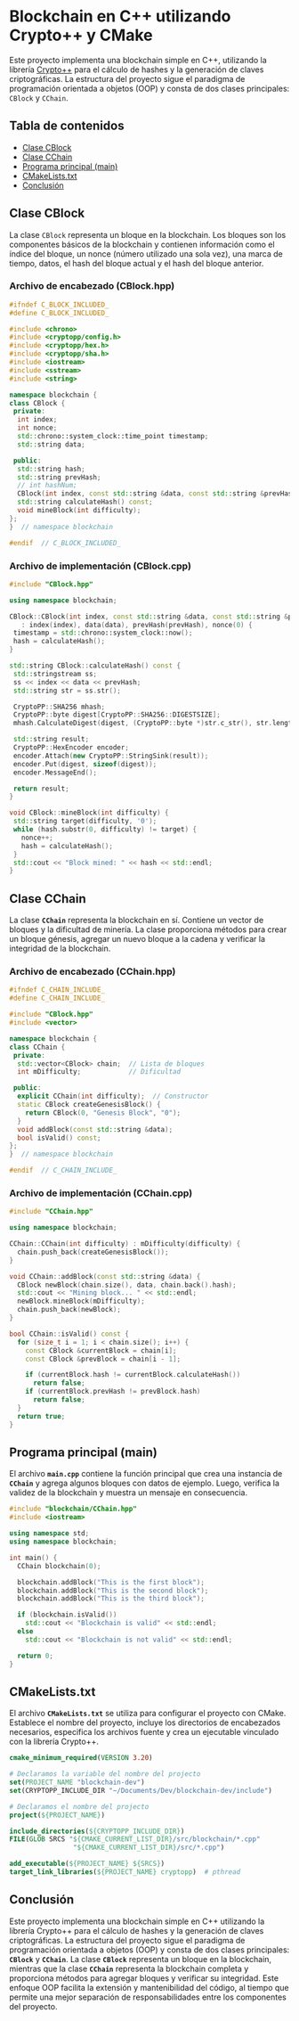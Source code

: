 # Blockchain en C++ utilizando Crypto++ y CMake

Este proyecto implementa una blockchain simple en C++, utilizando la librería [Crypto++](https://cryptopp.com/) para el cálculo de hashes y la generación de claves criptográficas. La estructura del proyecto sigue el paradigma de programación orientada a objetos (OOP) y consta de dos clases principales: `CBlock` y `CChain`.

## Tabla de contenidos

* [Clase CBlock](#clase-cblock)
* [Clase CChain](#clase-cchain)
* [Programa principal (main)](#programa-principal-main)
* [CMakeLists.txt](#cmakeliststxt)
* [Conclusión](#conclusión)

## Clase CBlock

La clase `CBlock` representa un bloque en la blockchain. Los bloques son los componentes básicos de la blockchain y contienen información como el índice del bloque, un nonce (número utilizado una sola vez), una marca de tiempo, datos, el hash del bloque actual y el hash del bloque anterior.

### Archivo de encabezado (CBlock.hpp)

```cpp
#ifndef C_BLOCK_INCLUDED_
#define C_BLOCK_INCLUDED_

#include <chrono>
#include <cryptopp/config.h>
#include <cryptopp/hex.h>
#include <cryptopp/sha.h>
#include <iostream>
#include <sstream>
#include <string>

namespace blockchain {
class CBlock {
 private:
  int index;
  int nonce;
  std::chrono::system_clock::time_point timestamp;
  std::string data;

 public:
  std::string hash;
  std::string prevHash;
  // int hashNum;
  CBlock(int index, const std::string &data, const std::string &prevHash);
  std::string calculateHash() const;
  void mineBlock(int difficulty);
};
}  // namespace blockchain

#endif  // C_BLOCK_INCLUDED_
```
### Archivo de implementación (CBlock.cpp)
 ```cpp
 #include "CBlock.hpp"

using namespace blockchain;

CBlock::CBlock(int index, const std::string &data, const std::string &prevHash)
    : index(index), data(data), prevHash(prevHash), nonce(0) {
  timestamp = std::chrono::system_clock::now();
  hash = calculateHash();
}

std::string CBlock::calculateHash() const {
  std::stringstream ss;
  ss << index << data << prevHash;
  std::string str = ss.str();

  CryptoPP::SHA256 mhash;
  CryptoPP::byte digest[CryptoPP::SHA256::DIGESTSIZE];
  mhash.CalculateDigest(digest, (CryptoPP::byte *)str.c_str(), str.length());

  std::string result;
  CryptoPP::HexEncoder encoder;
  encoder.Attach(new CryptoPP::StringSink(result));
  encoder.Put(digest, sizeof(digest));
  encoder.MessageEnd();

  return result;
}

void CBlock::mineBlock(int difficulty) {
  std::string target(difficulty, '0');
  while (hash.substr(0, difficulty) != target) {
    nonce++;
    hash = calculateHash();
  }
  std::cout << "Block mined: " << hash << std::endl;
}
 ```

## Clase CChain
La clase **`CChain`** representa la blockchain en sí. Contiene un vector de bloques y la dificultad de minería. 
La clase proporciona métodos para crear un bloque génesis, agregar un nuevo bloque 
a la cadena y verificar la integridad de la blockchain.

### Archivo de encabezado (CChain.hpp)
```cpp
#ifndef C_CHAIN_INCLUDE_
#define C_CHAIN_INCLUDE_

#include "CBlock.hpp"
#include <vector>

namespace blockchain {
class CChain {
 private:
  std::vector<CBlock> chain;  // Lista de bloques
  int mDifficulty;            // Dificultad

 public:
  explicit CChain(int difficulty);  // Constructor
  static CBlock createGenesisBlock() {
    return CBlock(0, "Genesis Block", "0");
  }
  void addBlock(const std::string &data);
  bool isValid() const;
};
}  // namespace blockchain

#endif  // C_CHAIN_INCLUDE_
```

### Archivo de implementación (CChain.cpp)
```cpp
#include "CChain.hpp"

using namespace blockchain;

CChain::CChain(int difficulty) : mDifficulty(difficulty) {
  chain.push_back(createGenesisBlock());
}

void CChain::addBlock(const std::string &data) {
  CBlock newBlock(chain.size(), data, chain.back().hash);
  std::cout << "Mining block... " << std::endl;
  newBlock.mineBlock(mDifficulty);
  chain.push_back(newBlock);
}

bool CChain::isValid() const {
  for (size_t i = 1; i < chain.size(); i++) {
    const CBlock &currentBlock = chain[i];
    const CBlock &prevBlock = chain[i - 1];

    if (currentBlock.hash != currentBlock.calculateHash())
      return false;
    if (currentBlock.prevHash != prevBlock.hash)
      return false;
  }
  return true;
}
```

## Programa principal (main)

El archivo **`main.cpp`** contiene la función principal que crea una instancia de **`CChain`** y agrega algunos bloques con datos de ejemplo. 
Luego, verifica la validez de la blockchain y muestra un mensaje en consecuencia.
```cpp
#include "blockchain/CChain.hpp"
#include <iostream>

using namespace std;
using namespace blockchain;

int main() {
  CChain blockchain(0);

  blockchain.addBlock("This is the first block");
  blockchain.addBlock("This is the second block");
  blockchain.addBlock("This is the third block");

  if (blockchain.isValid())
    std::cout << "Blockchain is valid" << std::endl;
  else
    std::cout << "Blockchain is not valid" << std::endl;

  return 0;
}
```

## CMakeLists.txt
El archivo **`CMakeLists.txt`** se utiliza para configurar el proyecto con CMake. Establece el nombre del proyecto, incluye los directorios de encabezados necesarios, 
especifica los archivos fuente y crea un ejecutable vinculado con la librería Crypto++.
```cmake
cmake_minimum_required(VERSION 3.20)

# Declaramos la variable del nombre del projecto
set(PROJECT_NAME "blockchain-dev")
set(CRYPTOPP_INCLUDE_DIR "~/Documents/Dev/blockchain-dev/include")

# Declaramos el nombre del projecto
project(${PROJECT_NAME})

include_directories(${CRYPTOPP_INCLUDE_DIR})
FILE(GLOB SRCS "${CMAKE_CURRENT_LIST_DIR}/src/blockchain/*.cpp"
                "${CMAKE_CURRENT_LIST_DIR}/src/*.cpp")

add_executable(${PROJECT_NAME} ${SRCS})
target_link_libraries(${PROJECT_NAME} cryptopp)  # pthread
```
## Conclusión

Este proyecto implementa una blockchain simple en C++ utilizando la librería Crypto++ para el 
cálculo de hashes y la generación de claves criptográficas. La estructura del proyecto sigue el 
paradigma de programación orientada a objetos (OOP) y consta de dos clases principales: 
**`CBlock`** y **`CChain`**. La clase **`CBlock`** representa un bloque en la blockchain, mientras que la 
clase **`CChain`** representa la blockchain completa y proporciona métodos para agregar bloques 
y verificar su integridad. Este enfoque OOP facilita la extensión y mantenibilidad del código, al 
tiempo que permite una mejor separación de responsabilidades entre los componentes del proyecto.

